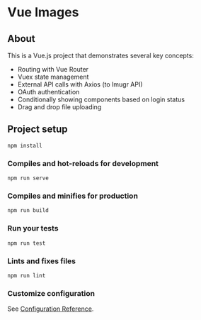 # Vue Images

## About

This is a Vue.js project that demonstrates several key concepts:
  - Routing with Vue Router
  - Vuex state management
  - External API calls with Axios (to Imugr API)
  - OAuth authentication
  - Conditionally showing components based on login status
  - Drag and drop file uploading

## Project setup
```
npm install
```

### Compiles and hot-reloads for development
```
npm run serve
```

### Compiles and minifies for production
```
npm run build
```

### Run your tests
```
npm run test
```

### Lints and fixes files
```
npm run lint
```

### Customize configuration
See [Configuration Reference](https://cli.vuejs.org/config/).
